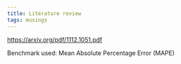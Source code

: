 ```yaml
---
title: Literature review
tags: musings
---
```


https://arxiv.org/pdf/1112.1051.pdf  

Benchmark used: Mean Absolute Percentage Error (MAPE)

